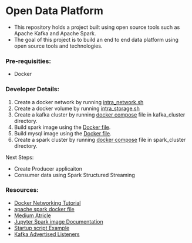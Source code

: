 # Open Data Platform

- This repository holds a project built using open source tools such as Apache Kafka and Apache Spark.
- The goal of this project is to build an end to end data platform using open source tools and technologies.

### Pre-requisities:

- Docker

### Developer Details:

1. Create a docker network by running [intra_network.sh](intra_network/intra_network.sh) 
2. Create a docker volume by running [intra_storage.sh](intra_storage/intra_storage.sh)
3. Create a kafka cluster by running [docker compose](kafka_cluster/docker-compose.yml) file in kafka_cluster directory.
4. Build spark image using the [Docker file](spark_cluster/Dockerfile).
4. Build mysql image using the [Docker file](spark_cluster/metastore/Dockerfile).
5. Create a spark cluster by running [docker compose](spark_cluster/docker-compose.yml) file in spark_cluster directory.

Next Steps:

- Create Producer applicaiton
- Consumer data using Spark Structured Streaming

### Resources:
- [Docker Networking Tutorial](https://docs.docker.com/network/network-tutorial-standalone/#use-user-defined-bridge-networks)
- [apache spark docker file](https://github.com/apache/spark-docker/blob/master/3.3.1/scala2.12-java11-python3-ubuntu/Dockerfile)
- [Medium Atricle](https://towardsdatascience.com/apache-spark-cluster-on-docker-ft-a-juyterlab-interface-418383c95445)
- [Jupyter Spark image Documentation](https://jupyter-docker-stacks.readthedocs.io/en/latest/using/specifics.html#apache-spark)
- [Startup script Example](https://cloudinfrastructureservices.co.uk/create-apache-spark-docker-container-using-docker-compose/)
- [Kafka Advertised Listeners](https://rmoff.net/2018/08/02/kafka-listeners-explained/)